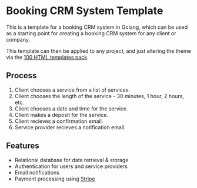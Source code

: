 # Booking CRM System Template
This is a template for a booking CRM system in Golang, which can be used as a starting point for creating a booking CRM system for any client or company.

This template can then be applied to any project, and just altering the theme via the [100 HTML templates pack](https://themewagon.github.io/100-template-bundle/).

## Process
1. Client chooses a service from a list of services.
2. Client chooses the length of the service - 30 minutes, 1 hour, 2 hours, etc.
3. Client chooses a date and time for the service.
4. Client makes a deposit for the service.
5. Client recieves a confirmation email.
6. Service provider recieves a notification email.

## Features
- Relational database for data retrieval & storage
- Authentication for users and service providers
- Email notifications
- Payment processing using [Stripe](https://stripe.com/)